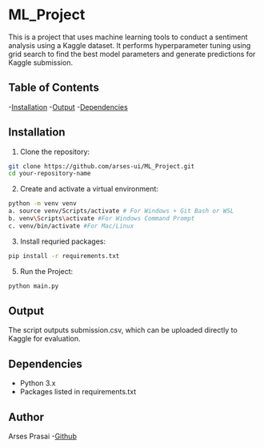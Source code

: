 # ML_Project
This is a project that uses machine learning tools to conduct a sentiment analysis using a Kaggle dataset. It performs hyperparameter tuning using grid search to find the best model parameters and generate predictions for Kaggle submission.


## Table of Contents 
-[Installation](#installation) 
-[Output](#output)
-[Dependencies](#dependencies) 

## Installation
1. Clone the repository:
```bash
git clone https://github.com/arses-ui/ML_Project.git
cd your-repository-name
```

2. Create and activate a virtual environment:
```bash
python -m venv venv 
a. source venv/Scripts/activate # For Windows + Git Bash or WSL
b. venv\Scripts\activate #For Windows Command Prompt 
c. venv/bin/activate #For Mac/Linux
```

3. Install requried packages:
```bash
pip install -r requirements.txt 
 ```
5. Run the Project:
```bash
python main.py
```

## Output 
The script outputs submission.csv, which can be uploaded directly to Kaggle for evaluation.

## Dependencies
- Python 3.x 
- Packages listed in requirements.txt 

## Author
Arses Prasai -[Github](https://github.com/arses-ui)                          

